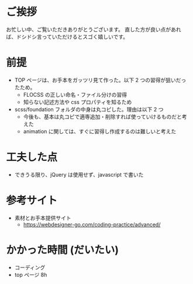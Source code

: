 # ご挨拶

お忙しい中、ご覧いただきありがとうございます。
直した方が良い点があれば、ドシドシ言っていただけるとスゴく嬉しいです。

# 前提

- TOP ページは、お手本をガッツリ見て作った。以下 2 つの習得が狙いだったため。
  - FLOCSS の正しい命名・ファイル分けの習得
  - 知らない記述方法や css プロパティを知るため
- scss/foundation フォルダの中身は丸コピした。理由は以下 2 つ
  - 今後も、基本は丸コピで適専追加・削除すれば使っていけるものだと考えた
  - animation に関しては、すぐに習得し作成するのは難しいと考えた

# 工夫した点

- できうる限り、jQuery は使用せず、javascript で書いた

# 参考サイト

- 素材とお手本提供サイト
  - https://webdesigner-go.com/coding-practice/advanced/

# かかった時間 (だいたい)

- コーディング
- top ページ 8h
